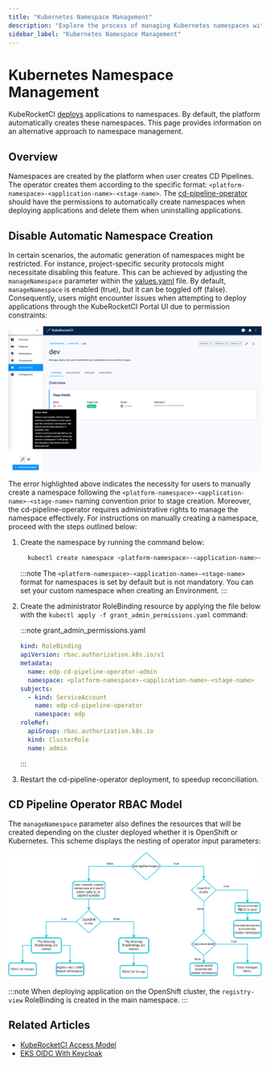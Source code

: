 ```yaml
---
title: "Kubernetes Namespace Management"
description: "Explore the process of managing Kubernetes namespaces within KubeRocketCI, including disabling automatic creation and manual setup guidelines."
sidebar_label: "Kubernetes Namespace Management"
---
```

<!-- markdownlint-disable MD025 -->

# Kubernetes Namespace Management

<head>
  <link rel="canonical" href="https://docs.kuberocketci.io/docs/operator-guide/auth/namespace-management/" />
</head>

KubeRocketCI [deploys](../../user-guide/add-cd-pipeline.md) applications to namespaces. By default, the platform automatically creates these namespaces. This page provides information on an alternative approach to namespace management.

## Overview

Namespaces are created by the platform when user creates CD Pipelines. The operator creates them according to the specific format: `<platform-namespace>-<application-name>-<stage-name>`.
The [cd-pipeline-operator](https://github.com/epam/edp-cd-pipeline-operator) should have the permissions to automatically create namespaces when deploying applications and delete them when uninstalling applications.

## Disable Automatic Namespace Creation

In certain scenarios, the automatic generation of namespaces might be restricted. For instance, project-specific security protocols might necessitate disabling this feature. This can be achieved by adjusting the `manageNamespace` parameter within the [values.yaml](https://github.com/epam/edp-cd-pipeline-operator/blob/release/2.20/deploy-templates/values.yaml#L96) file.
By default, `manageNamespace` is enabled (true), but it can be toggled off (false). Consequently, users might encounter issues when attempting to deploy applications through the KubeRocketCI Portal UI due to permission constraints:

  ![Namespace creation error](../../assets/operator-guide/failed_cd_pipeline_creation.png)

The error highlighted above indicates the necessity for users to manually create a namespace following the `<platform-namespace>-<application-name>-<stage-name>` naming convention prior to stage creation. Moreover, the cd-pipeline-operator requires administrative rights to manage the namespace effectively. For instructions on manually creating a namespace, proceed with the steps outlined below:

1. Create the namespace by running the command below:

    ```bash
      kubectl create namespace <platform-namespace>-<application-name>-<stage-name>
    ```

    :::note
      The `<platform-namespace>-<application-name>-<stage-name>` format for namespaces is set by default but is not mandatory. You can set your custom namespace when creating an Environment.
    :::

2. Create the administrator RoleBinding resource by applying the file below with the `kubectl apply -f grant_admin_permissions.yaml` command:

    :::note grant_admin_permissions.yaml

      ```yaml
      kind: RoleBinding
      apiVersion: rbac.authorization.k8s.io/v1
      metadata:
        name: edp-cd-pipeline-operator-admin
        namespace: <platform-namespace>-<application-name>-<stage-name>
      subjects:
        - kind: ServiceAccount
          name: edp-cd-pipeline-operator
          namespace: edp
      roleRef:
        apiGroup: rbac.authorization.k8s.io
        kind: ClusterRole
        name: admin
      ```

    :::

3. Restart the cd-pipeline-operator deployment, to speedup reconciliation.

## CD Pipeline Operator RBAC Model

The `manageNamespace` parameter also defines the resources that will be created depending on the cluster deployed whether it is OpenShift or Kubernetes. This scheme displays the nesting of operator input parameters:

![CD Pipeline Operator Input Parameter Scheme](../../assets/operator-guide/manage-namespace.png)

:::note
  When deploying application on the OpenShift cluster, the `registry-view` RoleBinding is created in the main namespace.
:::

## Related Articles

* [KubeRocketCI Access Model](platform-auth-model.md)
* [EKS OIDC With Keycloak](configure-keycloak-oidc-eks.md)
